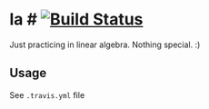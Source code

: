 # la # [![Build Status](https://travis-ci.org/rexim/libla.svg)](https://travis-ci.org/rexim/libla)

Just practicing in linear algebra. Nothing special. :)

## Usage ##

See `.travis.yml` file
